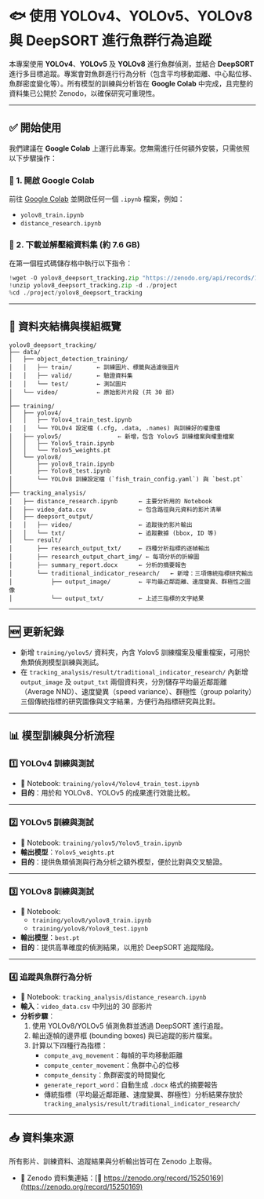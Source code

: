# 🐟 使用 YOLOv4、YOLOv5、YOLOv8 與 DeepSORT 進行魚群行為追蹤

本專案使用 **YOLOv4**、**YOLOv5** 及 **YOLOv8** 進行魚群偵測，並結合 **DeepSORT** 進行多目標追蹤。專案會對魚群進行行為分析（包含平均移動距離、中心點位移、魚群密度變化等）。所有模型的訓練與分析皆在 **Google Colab** 中完成，且完整的資料集已公開於 Zenodo，以確保研究可重現性。

---

## ✅ 開始使用

我們建議在 **Google Colab** 上運行此專案。您無需進行任何額外安裝，只需依照以下步驟操作：

### 🔹 1. 開啟 Google Colab

前往 [Google Colab](https://colab.research.google.com/) 並開啟任何一個 `.ipynb` 檔案，例如：

- `yolov8_train.ipynb`
- `distance_research.ipynb`

### 🔹 2. 下載並解壓縮資料集 (約 7.6 GB)

在第一個程式碼儲存格中執行以下指令：

```python
!wget -O yolov8_deepsort_tracking.zip "https://zenodo.org/api/records/15250169/files-archive"
!unzip yolov8_deepsort_tracking.zip -d ./project
%cd ./project/yolov8_deepsort_tracking
```

---

## 📂 資料夾結構與模組概覽

```plaintext
yolov8_deepsort_tracking/
├── data/
│   ├── object_detection_training/
│   │   ├── train/       ← 訓練圖片、標籤與過濾後圖片
│   │   ├── valid/       ← 驗證資料集
│   │   └── test/        ← 測試圖片
│   └── video/           ← 原始影片片段 (共 30 部)
│
├── training/
│   ├── yolov4/
│   │   ├── Yolov4_train_test.ipynb
│   │   └── YOLOv4 設定檔 (.cfg, .data, .names) 與訓練好的權重檔
│   ├── yolov5/                ← 新增，包含 Yolov5 訓練檔案與權重檔案
│   │   ├── Yolov5_train.ipynb
│   │   └── Yolov5_weights.pt
│   └── yolov8/
│       ├── yolov8_train.ipynb
│       ├── Yolov8_test.ipynb
│       └── YOLOv8 訓練設定檔 (`fish_train_config.yaml`) 與 `best.pt`
│
├── tracking_analysis/
│   ├── distance_research.ipynb      ← 主要分析用的 Notebook
│   ├── video_data.csv               ← 包含路徑與元資料的影片清單
│   ├── deepsort_output/
│   │   ├── video/                   ← 追蹤後的影片輸出
│   │   └── txt/                     ← 追蹤數據 (bbox, ID 等)
│   └── result/
│       ├── research_output_txt/     ← 四種分析指標的逐幀輸出
│       ├── research_output_chart_img/ ← 每項分析的折線圖
│       ├── summary_report.docx      ← 分析的摘要報告
│       └── traditional_indicator_research/   ← 新增：三項傳統指標研究輸出
│           ├── output_image/        ← 平均最近鄰距離、速度變異、群極性之圖像
│           └── output_txt/          ← 上述三指標的文字結果
```

---

## 🆕 更新紀錄

- 新增 `training/yolov5/` 資料夾，內含 Yolov5 訓練檔案及權重檔案，可用於魚類偵測模型訓練與測試。
- 在 `tracking_analysis/result/traditional_indicator_research/` 內新增 `output_image` 及 `output_txt` 兩個資料夾，分別儲存平均最近鄰距離（Average NND）、速度變異（speed variance）、群極性（group polarity）三個傳統指標的研究圖像與文字結果，方便行為指標研究與比對。

---

## 📊 模型訓練與分析流程

### 1️⃣ YOLOv4 訓練與測試

- 📘 Notebook: `training/yolov4/Yolov4_train_test.ipynb`
- **目的**：用於和 YOLOv8、YOLOv5 的成果進行效能比較。

---

### 2️⃣ YOLOv5 訓練與測試

- 📘 Notebook: `training/yolov5/Yolov5_train.ipynb`
- **輸出模型**：`Yolov5_weights.pt`
- **目的**：提供魚類偵測與行為分析之額外模型，便於比對與交叉驗證。

---

### 3️⃣ YOLOv8 訓練與測試

- 📘 Notebook:
  - `training/yolov8/yolov8_train.ipynb`
  - `training/yolov8/Yolov8_test.ipynb`
- **輸出模型**：`best.pt`
- **目的**：提供高準確度的偵測結果，以用於 DeepSORT 追蹤階段。

---

### 4️⃣ 追蹤與魚群行為分析

- 📘 Notebook: `tracking_analysis/distance_research.ipynb`
- **輸入**：`video_data.csv` 中列出的 30 部影片
- **分析步驟**：
  1. 使用 YOLOv8/YOLOv5 偵測魚群並透過 DeepSORT 進行追蹤。
  2. 輸出逐幀的邊界框 (bounding boxes) 與已追蹤的影片檔案。
  3. 計算以下四種行為指標：
     - `compute_avg_movement`：每幀的平均移動距離
     - `compute_center_movement`：魚群中心的位移
     - `compute_density`：魚群密度的時間變化
     - `generate_report_word`：自動生成 `.docx` 格式的摘要報告
     - 傳統指標（平均最近鄰距離、速度變異、群極性）分析結果存放於 `tracking_analysis/result/traditional_indicator_research/`

---

## 📥 資料集來源

所有影片、訓練資料、追蹤結果與分析輸出皆可在 Zenodo 上取得。

- 📎 Zenodo 資料集連結：[🔗 https://zenodo.org/record/15250169](https://zenodo.org/record/15250169)